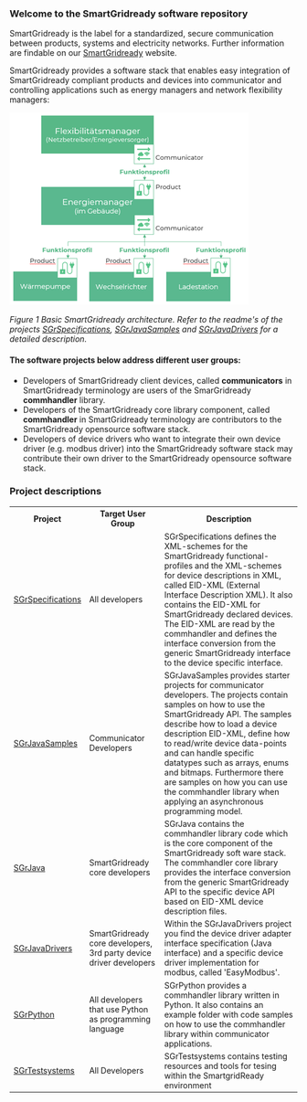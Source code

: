 ### Welcome to the SmartGridready software repository

SmartGridready is the label for a standardized, secure communication between products, systems and electricity networks.
Further information are findable on our [SmartGridready](https://smartgridready.ch/) website.

SmartGridready provides a software stack that enables easy integration of SmartGridready compliant products and devices
into communicator and controlling applications such as energy managers and network flexibility managers:

![SmartGridready architecture](profile/doc/architecture.png)

*Figure 1 Basic SmartGridready architecture. Refer to the readme's of the projects 
<a href="https://github.com/SmartGridready/SGrSpecifications/">SGrSpecifications</a>,
<a href="https://github.com/SmartGridready/SGrJavaSamples">SGrJavaSamples</a> and
<a href="https://github.com/SmartGridready/SGrJavaDrivers">SGrJavaDrivers</a> for a detailed description.*

#### The software projects below address different user groups:
- Developers of SmartGridready client devices, called **communicators** in SmartGridready terminology are users of the SmarGridready **commhandler** library.
- Developers of the SmartGridready core library component, called **commhandler** in SmartGridready terminology are contributors to the SmartGridready opensource software stack. 
- Developers of device drivers who want to integrate their own device driver (e.g. modbus driver) into the SmartGridready software stack may contribute their own driver to the SmartGridready opensource software stack.

### Project descriptions
<table>
    <tr><th>Project</th><th>Target User Group</th><th>Description</th></tr>
    <tr>
        <td><a href="https://github.com/SmartGridready/SGrSpecifications/">SGrSpecifications</a></td>
        <td>All developers</td>
        <td>SGrSpecifications defines the XML-schemes for the SmartGridready functional-profiles and the XML-schemes for 
        device descriptions in XML, called EID-XML (External Interface Description XML). 
        It also contains the EID-XML for SmartGridready declared devices. The EID-XML are read by the 
        commhandler and defines the interface conversion from the generic SmartGridready interface to the device specific 
        interface.</td>
    </tr>
    <tr>
        <td><a href="https://github.com/SmartGridready/SGrJavaSamples">SGrJavaSamples</a></td>
        <td>Communicator Developers</td>
        <td>SGrJavaSamples provides starter projects for communicator developers. The projects contain
        samples on how to use the SmartGridready API. The samples describe how to load a device description EID-XML, 
        define how to read/write device data-points and can handle specific datatypes such as arrays, enums and bitmaps. Furthermore
        there are samples on how you can use the commhandler library when applying an asynchronous programming
        model. 
        </td>
    </tr>
    <tr>
        <td><a href="https://github.com/SmartGridready/SGrJava">SGrJava</a></td>
        <td>SmartGridready core developers</td>
        <td>SGrJava contains the commhandler library code which is the core component of the SmartGridready soft
        ware stack. The commhandler core library provides the interface conversion from the generic SmartGridready API 
        to the specific device API based on EID-XML device description files.</td>
    </tr>
    <tr>
        <td><a href="https://github.com/SmartGridready/SGrJavaDrivers">SGrJavaDrivers</a></td>
        <td>SmartGridready core developers, 3rd party device driver developers</td>
        <td>Within the SGrJavaDrivers project you find the device driver adapter interface specification
        (Java interface) and a specific device driver implementation for modbus, called 'EasyModbus'.
        </td>
    </tr>
    <tr>
        <td><a href="https://github.com/SmartGridready/SGrPython">SGrPython</a></td>
        <td>All developers that use Python as programming language</td>
        <td>SGrPython provides a commhandler library written in Python. It also contains an example folder
        with code samples on how to use the commhandler library within communicator applications.</td>
    </tr>
    <tr>
        <td><a href="https://github.com/SmartGridready/SGrTestsystems">SGrTestsystems</a></td>
        <td>All Developers</td>
        <td>SGrTestsystems contains testing resources and tools for tesing within the SmartgridReady environment</td>
    </tr>
</table>
